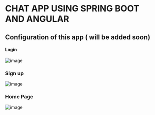 # CHAT APP USING SPRING BOOT AND ANGULAR
## Configuration of this app ( will be added soon)
#### Login
![image](https://github.com/user-attachments/assets/0b6e3c3c-5dde-4cba-84ea-84595e33211e)

### Sign up
![image](https://github.com/user-attachments/assets/643ff80c-4ea6-4de5-a5f1-b2ec84de27f3)

### Home Page
![image](https://github.com/user-attachments/assets/eac31a83-17f3-43c1-928a-b5a46f5a15bc)



